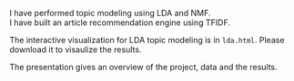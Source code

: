 I have performed topic modeling using LDA and NMF.     
I have built an article recommendation engine using TFIDF.     

The interactive visualization for LDA topic modeling is in `lda.html`.  Please download it to visaulize the results.    

The presentation gives an overview of the project, data and the results.




